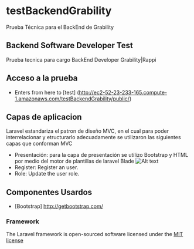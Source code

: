 # testBackendGrability
Prueba Técnica para el BackEnd de Grability

## Backend Software Developer Test

Prueba tecnica para cargo BackEnd Developer Grability|Rappi

## Acceso a la prueba 

+ Enters from here to [test] (http://ec2-52-23-233-165.compute-1.amazonaws.com/testBackendGrability/public/)

## Capas de aplicacion

Laravel estandariza el patron de diseño MVC, en el cual para poder interrelacionar y etructurarlo adecuadamente se utilizaron las siguientes capas que conforman MVC

+ Presentación: para la capa de presentación se utilizo Bootstrap y HTML por medio del motor de plantillas de laravel Blade
![Alt text](http://full/path/to/img.jpg "Optional title")
+ Register: Register an user.
+ Role: Update the user role.

## Componentes Usardos

+ [Bootstrap] http://getbootstrap.com/

### Framework

The Laravel framework is open-sourced software licensed under the [MIT license](http://opensource.org/licenses/MIT)
